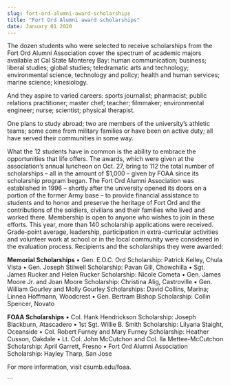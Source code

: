 ```yaml
---
slug: fort-ord-alumni-award-scholarships
title: "Fort Ord Alumni award scholarships"
date: January 01 2020
---
```


 
<p>
  The dozen students who were selected to receive scholarships from the Fort Ord
  Alumni Association cover the spectrum of academic majors available at Cal
  State Monterey Bay: human communication; business; liberal studies; global
  studies; teledramatic arts and technology; environmental science, technology
  and policy; health and human services; marine science; kinesiology.
</p>
<p>
  And they aspire to varied careers: sports journalist; pharmacist; public
  relations practitioner; master chef; teacher; filmmaker; environmental
  engineer; nurse; scientist; physical therapist.
</p>
<p>
  One plans to study abroad; two are members of the university’s athletic teams;
  some come from military families or have been on active duty; all have served
  their communities in some way.
</p>
<p>
  What the 12 students have in common is the ability to embrace the
  opportunities that life offers. The awards, which were given at the
  association’s annual luncheon on Oct. 27, bring to 112 the total number of
  scholarships – all in the amount of $1,000 – given by FOAA since its
  scholarship program began. The Fort Ord Alumni Association was established in
  1996 – shortly after the university opened its doors on a portion of the
  former Army base – to provide financial assistance to students and to honor
  and preserve the heritage of Fort Ord and the contributions of the soldiers,
  civilians and their families who lived and worked there. Membership is open to
  anyone who wishes to join in these efforts. This year, more than 140
  scholarship applications were received. Grade-point average, leadership,
  participation in extra-curricular activities and volunteer work at school or
  in the local community were considered in the evaluation process. Recipients
  and the scholarships they were awarded:
</p>
<p>
  <strong>Memorial Scholarships</strong> • Gen. E.O.C. Ord Scholarship: Patrick
  Kelley, Chula Vista • Gen. Joseph Stilwell Scholarship: Pavan Gill, Chowchilla
  • Sgt. James Rucker and Helen Rucker Scholarship: Nicole Cometa • Gen. James
  Moore Jr. and Joan Moore Scholarship: Christina Alig, Castroville • Gen.
  William Gourley and Molly Gourley Scholarships: David Collins, Marina; Linnea
  Hoffmann, Woodcrest • Gen. Bertram Bishop Scholarship: Collin Spencer, Novato
</p>
<p>
  <strong>FOAA Scholarships</strong> • Col. Hank Hendrickson Scholarship: Joseph
  Blackburn, Atascadero • 1st Sgt. Willie B. Smith Scholarship: Lilyana Staight,
  Oceanside • Col. Robert Furney and Mary Furney Scholarship: Heather Cusson,
  Oakdale • Lt. Col. John McCutchon and Col. Ila Mettee-McCutchon Scholarship:
  April Garrett, Fresno • Fort Ord Alumni Association Scholarship: Hayley Tharp,
  San Jose
</p>
<p>For more information, visit csumb.edu/foaa.</p>
```
